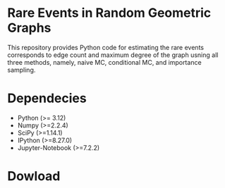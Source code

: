 # Rare Events in Random Geometric Graphs
This repository provides Python code for estimating the rare events corresponds to edge count and maximum degree  of the graph usning all three methods, namely, naive MC, conditional MC, and  importance sampling.

# Dependecies 
- Python (>= 3.12)
- Numpy (>=2.2.4)
- SciPy (>=1.14.1)
- IPython (>=8.27.0)
- Jupyter-Notebook (>=7.2.2)

# Dowload
